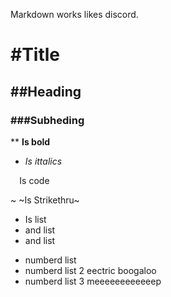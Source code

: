 Markdown works likes discord.

#  #Title
## ##Heading
### ###Subheding

** **Is bold**
* *Is ittalics*

`  `Is code

~  ~Is Strikethru~

- Is list
- and list
- and list

+ numberd list
+ numberd list 2 eectric boogaloo
+ numberd list 3 meeeeeeeeeeeep
